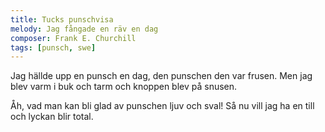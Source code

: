 ```yaml
---
title: Tucks punschvisa
melody: Jag fångade en räv en dag
composer: Frank E. Churchill
tags: [punsch, swe]
---
```


Jag hällde upp en punsch en dag,
den punschen den var frusen.
Men jag blev varm i buk och tarm
och knoppen blev på snusen.

Åh, vad man kan bli glad
av punschen ljuv och sval!
Så nu vill jag ha en till
och lyckan blir total.
